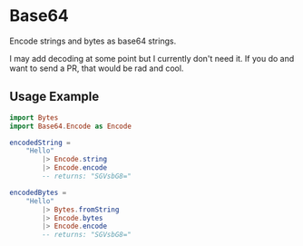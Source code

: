 # Base64

Encode strings and bytes as base64 strings.

I may add decoding at some point but I currently don't need it.
If you do and want to send a PR, that would be rad and cool.

## Usage Example

```elm
import Bytes
import Base64.Encode as Encode

encodedString =
    "Hello"
        |> Encode.string
        |> Encode.encode
        -- returns: "SGVsbG8="

encodedBytes =
    "Hello"
        |> Bytes.fromString
        |> Encode.bytes
        |> Encode.encode
        -- returns: "SGVsbG8="
```
